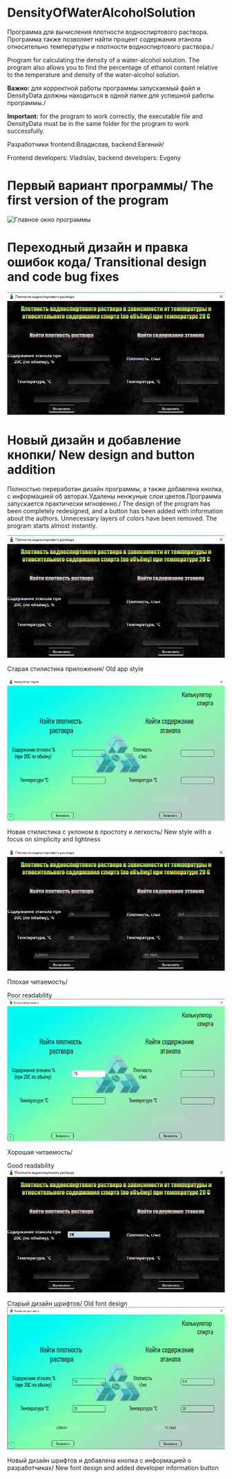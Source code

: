 # DensityOfWaterAlcoholSolution
Программа для вычисления плотности водноспиртового раствора.
Программа также позволяет найти процент содержания этанола относительно температуры и плотности водноспиртового раствора./


Program for calculating the density of a water-alcohol solution.
The program also allows you to find the percentage of ethanol content relative to the temperature and density of the water-alcohol solution.

**Важно:** для корректной работы программы запускаемый файл и DensityData должны находиться в одной папке для успешной работы программы./


**Important:** for the program to work correctly, the executable file and DensityData must be in the same folder for the program to work successfully.


Разработчики frontend:Владислав, backend:Евгений/ 

Frontend developers: Vladislav, backend developers: Evgeny

# Первый вариант программы/ The first version of the program
![Главное окно программы](https://github.com/FantaCola49/DensityOfWaterAlcoholSolution/blob/master/Resources/Demo/1.JPG)


# Переходный дизайн и правка ошибок кода/ Transitional design and code bug fixes
![Главное окно программы](https://github.com/Bibosiandre/DensityOfWaterAlcoholSolution/blob/master/demo/1.png)


# Новый дизайн и добавление кнопки/ New design and button addition

Полностью переработан дизайн программы, а также добавлена кнопка, с информацией об авторах.Удалены ненжуные слои цветов.Программа запускается практически мгновенно./
The design of the program has been completely redesigned, and a button has been added with information about the authors. Unnecessary layers of colors have been removed. The program starts almost instantly.

![До переработки](https://github.com/Bibosiandre/DensityOfWaterAlcoholSolution/blob/master/demo/1.png)

Старая стилистика приложения/
Old app style

![После переработки](https://github.com/Bibosiandre/DensityOfWaterAlcoholSolution/blob/master/demo/4.png)

Новая стилистика с уклоном в простоту и легкость/
New style with a focus on simplicity and lightness

![До переработки](https://github.com/Bibosiandre/DensityOfWaterAlcoholSolution/blob/master/demo/2.png)

Плохая читаемость/

Poor readability
![После переработки](https://github.com/Bibosiandre/DensityOfWaterAlcoholSolution/blob/master/demo/5.png)

Хорошая читаемость/

Good readability
![До переработки](https://github.com/Bibosiandre/DensityOfWaterAlcoholSolution/blob/master/demo/3.png)

Старый дизайн шрифтов/
Old font design
![После переработки](https://github.com/Bibosiandre/DensityOfWaterAlcoholSolution/blob/master/demo/6.png)

Новый дизайн шрифтов и добавлена кнопка с информацией о разработчиках/
New font design and added developer information button
